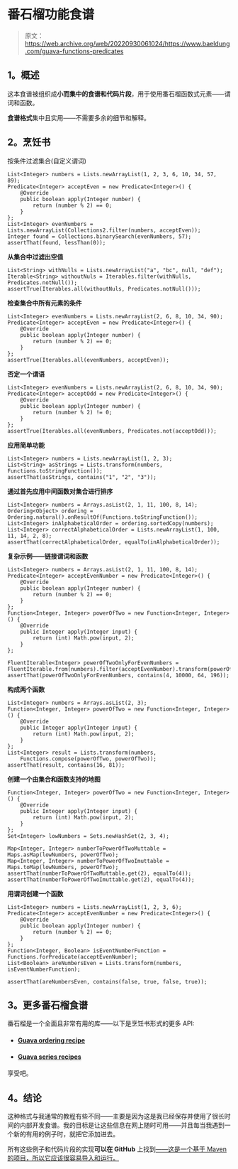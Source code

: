 # 番石榴功能食谱

> 原文：<https://web.archive.org/web/20220930061024/https://www.baeldung.com/guava-functions-predicates>

## 1。概述

这本食谱被组织成**小而集中的食谱和代码片段**，用于使用番石榴函数式元素——谓词和函数。

**食谱格式**集中且实用——不需要多余的细节和解释。

## 2。烹饪书

按条件过滤集合(自定义谓词)

```
List<Integer> numbers = Lists.newArrayList(1, 2, 3, 6, 10, 34, 57, 89);
Predicate<Integer> acceptEven = new Predicate<Integer>() {
    @Override
    public boolean apply(Integer number) {
        return (number % 2) == 0;
    }
};
List<Integer> evenNumbers = Lists.newArrayList(Collections2.filter(numbers, acceptEven));
Integer found = Collections.binarySearch(evenNumbers, 57);
assertThat(found, lessThan(0));
```

**从集合中过滤出空值**

```
List<String> withNulls = Lists.newArrayList("a", "bc", null, "def");
Iterable<String> withoutNuls = Iterables.filter(withNulls, Predicates.notNull());
assertTrue(Iterables.all(withoutNuls, Predicates.notNull()));
```

**检查集合中所有元素的条件**

```
List<Integer> evenNumbers = Lists.newArrayList(2, 6, 8, 10, 34, 90);
Predicate<Integer> acceptEven = new Predicate<Integer>() {
    @Override
    public boolean apply(Integer number) {
        return (number % 2) == 0;
    }
};
assertTrue(Iterables.all(evenNumbers, acceptEven));
```

**否定一个谓语**

```
List<Integer> evenNumbers = Lists.newArrayList(2, 6, 8, 10, 34, 90);
Predicate<Integer> acceptOdd = new Predicate<Integer>() {
    @Override
    public boolean apply(Integer number) {
        return (number % 2) != 0;
    }
};
assertTrue(Iterables.all(evenNumbers, Predicates.not(acceptOdd)));
```

**应用简单功能**

```
List<Integer> numbers = Lists.newArrayList(1, 2, 3);
List<String> asStrings = Lists.transform(numbers, Functions.toStringFunction());
assertThat(asStrings, contains("1", "2", "3"));
```

**通过首先应用中间函数对集合进行排序**

```
List<Integer> numbers = Arrays.asList(2, 1, 11, 100, 8, 14);
Ordering<Object> ordering = Ordering.natural().onResultOf(Functions.toStringFunction());
List<Integer> inAlphabeticalOrder = ordering.sortedCopy(numbers);
List<Integer> correctAlphabeticalOrder = Lists.newArrayList(1, 100, 11, 14, 2, 8);
assertThat(correctAlphabeticalOrder, equalTo(inAlphabeticalOrder));
```

**复杂示例——链接谓词和函数**

```
List<Integer> numbers = Arrays.asList(2, 1, 11, 100, 8, 14);
Predicate<Integer> acceptEvenNumber = new Predicate<Integer>() {
    @Override
    public boolean apply(Integer number) {
        return (number % 2) == 0;
    }
};
Function<Integer, Integer> powerOfTwo = new Function<Integer, Integer>() {
    @Override
    public Integer apply(Integer input) {
        return (int) Math.pow(input, 2);
    }
};

FluentIterable<Integer> powerOfTwoOnlyForEvenNumbers = 
FluentIterable.from(numbers).filter(acceptEvenNumber).transform(powerOfTwo);
assertThat(powerOfTwoOnlyForEvenNumbers, contains(4, 10000, 64, 196));
```

**构成两个函数**

```
List<Integer> numbers = Arrays.asList(2, 3);
Function<Integer, Integer> powerOfTwo = new Function<Integer, Integer>() {
    @Override
    public Integer apply(Integer input) {
        return (int) Math.pow(input, 2);
    }
};
List<Integer> result = Lists.transform(numbers, 
    Functions.compose(powerOfTwo, powerOfTwo));
assertThat(result, contains(16, 81));
```

**创建一个由集合和函数支持的地图**

```
Function<Integer, Integer> powerOfTwo = new Function<Integer, Integer>() {
    @Override
    public Integer apply(Integer input) {
        return (int) Math.pow(input, 2);
    }
};
Set<Integer> lowNumbers = Sets.newHashSet(2, 3, 4);

Map<Integer, Integer> numberToPowerOfTwoMuttable = Maps.asMap(lowNumbers, powerOfTwo);
Map<Integer, Integer> numberToPowerOfTwoImuttable = Maps.toMap(lowNumbers, powerOfTwo);
assertThat(numberToPowerOfTwoMuttable.get(2), equalTo(4));
assertThat(numberToPowerOfTwoImuttable.get(2), equalTo(4));
```

**用谓词创建一个函数**

```
List<Integer> numbers = Lists.newArrayList(1, 2, 3, 6);
Predicate<Integer> acceptEvenNumber = new Predicate<Integer>() {
    @Override
    public boolean apply(Integer number) {
        return (number % 2) == 0;
    }
};
Function<Integer, Boolean> isEventNumberFunction = Functions.forPredicate(acceptEvenNumber);
List<Boolean> areNumbersEven = Lists.transform(numbers, isEventNumberFunction);

assertThat(areNumbersEven, contains(false, true, false, true));
```

## 3。更多番石榴食谱

番石榴是一个全面且非常有用的库——以下是烹饪书形式的更多 API:

*   #### [Guava ordering recipe](/web/20220926181116/https://www.baeldung.com/guava-order "The Ordering Cookbook")

*   #### [Guava series recipes](/web/20220926181116/https://www.baeldung.com/guava-collections "Guava Collections Cookbook")

享受吧。

## 4。结论

这种格式与我通常的教程有些不同——主要是因为这是我已经保存并使用了很长时间的内部开发食谱。我的目标是让这些信息在网上随时可用——并且每当我遇到一个新的有用的例子时，就把它添加进去。

所有这些例子和代码片段的实现**可以在 GitHub** 上找到[——这是一个基于 Maven 的项目，所以它应该很容易导入和运行。](https://web.archive.org/web/20220926181116/https://github.com/eugenp/tutorials/tree/master/guava-modules/guava-core)